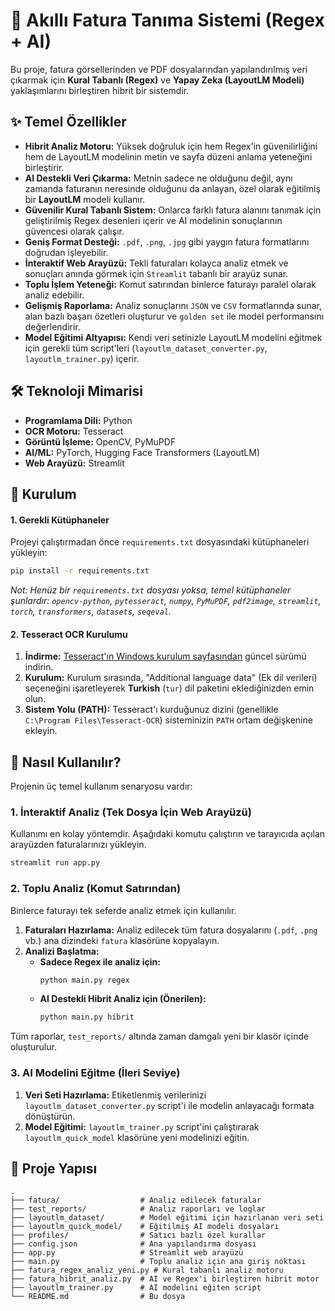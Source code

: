 # 🧾 Akıllı Fatura Tanıma Sistemi (Regex + AI)

Bu proje, fatura görsellerinden ve PDF dosyalarından yapılandırılmış veri çıkarmak için **Kural Tabanlı (Regex)** ve **Yapay Zeka (LayoutLM Modeli)** yaklaşımlarını birleştiren hibrit bir sistemdir.

## ✨ Temel Özellikler

- **Hibrit Analiz Motoru:** Yüksek doğruluk için hem Regex'in güvenilirliğini hem de LayoutLM modelinin metin ve sayfa düzeni anlama yeteneğini birleştirir.
- **AI Destekli Veri Çıkarma:** Metnin sadece ne olduğunu değil, aynı zamanda faturanın neresinde olduğunu da anlayan, özel olarak eğitilmiş bir **LayoutLM** modeli kullanır.
- **Güvenilir Kural Tabanlı Sistem:** Onlarca farklı fatura alanını tanımak için geliştirilmiş Regex desenleri içerir ve AI modelinin sonuçlarının güvencesi olarak çalışır.
- **Geniş Format Desteği:** `.pdf`, `.png`, `.jpg` gibi yaygın fatura formatlarını doğrudan işleyebilir.
- **İnteraktif Web Arayüzü:** Tekli faturaları kolayca analiz etmek ve sonuçları anında görmek için `Streamlit` tabanlı bir arayüz sunar.
- **Toplu İşlem Yeteneği:** Komut satırından binlerce faturayı paralel olarak analiz edebilir.
- **Gelişmiş Raporlama:** Analiz sonuçlarını `JSON` ve `CSV` formatlarında sunar, alan bazlı başarı özetleri oluşturur ve `golden set` ile model performansını değerlendirir.
- **Model Eğitimi Altyapısı:** Kendi veri setinizle LayoutLM modelini eğitmek için gerekli tüm script'leri (`layoutlm_dataset_converter.py`, `layoutlm_trainer.py`) içerir.

## 🛠️ Teknoloji Mimarisi

- **Programlama Dili:** Python
- **OCR Motoru:** Tesseract
- **Görüntü İşleme:** OpenCV, PyMuPDF
- **AI/ML:** PyTorch, Hugging Face Transformers (LayoutLM)
- **Web Arayüzü:** Streamlit

## 🚀 Kurulum

#### 1. Gerekli Kütüphaneler

Projeyi çalıştırmadan önce `requirements.txt` dosyasındaki kütüphaneleri yükleyin:

```bash
pip install -r requirements.txt
```

*Not: Henüz bir `requirements.txt` dosyası yoksa, temel kütüphaneler şunlardır: `opencv-python`, `pytesseract`, `numpy`, `PyMuPDF`, `pdf2image`, `streamlit`, `torch`, `transformers`, `datasets`, `seqeval`.*

#### 2. Tesseract OCR Kurulumu

1.  **İndirme:** [Tesseract'ın Windows kurulum sayfasından](https://github.com/UB-Mannheim/tesseract/wiki) güncel sürümü indirin.
2.  **Kurulum:** Kurulum sırasında, "Additional language data" (Ek dil verileri) seçeneğini işaretleyerek **Turkish** (`tur`) dil paketini eklediğinizden emin olun.
3.  **Sistem Yolu (PATH):** Tesseract'ı kurduğunuz dizini (genellikle `C:\Program Files\Tesseract-OCR`) sisteminizin `PATH` ortam değişkenine ekleyin.

## 📖 Nasıl Kullanılır?

Projenin üç temel kullanım senaryosu vardır:

### 1. İnteraktif Analiz (Tek Dosya İçin Web Arayüzü)

Kullanımı en kolay yöntemdir. Aşağıdaki komutu çalıştırın ve tarayıcıda açılan arayüzden faturalarınızı yükleyin.

```bash
streamlit run app.py
```

### 2. Toplu Analiz (Komut Satırından)

Binlerce faturayı tek seferde analiz etmek için kullanılır.

1.  **Faturaları Hazırlama:** Analiz edilecek tüm fatura dosyalarını (`.pdf`, `.png` vb.) ana dizindeki `fatura` klasörüne kopyalayın.
2.  **Analizi Başlatma:**
    - **Sadece Regex ile analiz için:**
      ```bash
      python main.py regex
      ```
    - **AI Destekli Hibrit Analiz için (Önerilen):**
      ```bash
      python main.py hibrit
      ```

Tüm raporlar, `test_reports/` altında zaman damgalı yeni bir klasör içinde oluşturulur.

### 3. AI Modelini Eğitme (İleri Seviye)

1.  **Veri Seti Hazırlama:** Etiketlenmiş verilerinizi `layoutlm_dataset_converter.py` script'i ile modelin anlayacağı formata dönüştürün.
2.  **Model Eğitimi:** `layoutlm_trainer.py` script'ini çalıştırarak `layoutlm_quick_model` klasörüne yeni modelinizi eğitin.

## 📂 Proje Yapısı

```
.
├── fatura/                  # Analiz edilecek faturalar
├── test_reports/            # Analiz raporları ve loglar
├── layoutlm_dataset/        # Model eğitimi için hazırlanan veri seti
├── layoutlm_quick_model/    # Eğitilmiş AI modeli dosyaları
├── profiles/                # Satıcı bazlı özel kurallar
├── config.json              # Ana yapılandırma dosyası
├── app.py                   # Streamlit web arayüzü
├── main.py                  # Toplu analiz için ana giriş noktası
├── fatura_regex_analiz_yeni.py # Kural tabanlı analiz motoru
├── fatura_hibrit_analiz.py  # AI ve Regex'i birleştiren hibrit motor
├── layoutlm_trainer.py      # AI modelini eğiten script
└── README.md                # Bu dosya
```